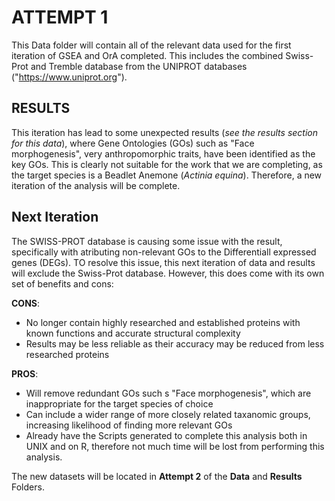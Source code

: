 # ATTEMPT 1
This Data folder will contain all of the relevant data used for the first iteration of GSEA and OrA completed. This includes the combined Swiss-Prot and Tremble database from the UNIPROT databases ("https://www.uniprot.org"). 

## RESULTS
This iteration has lead to some unexpected results (*see the results section for this data*), where Gene Ontologies (GOs) such as "Face morphogenesis", very anthropomorphic traits, have been identified as the key GOs. This is clearly not suitable for the work that we are completing, as the target species is a Beadlet Anemone (*Actinia equina*). Therefore, a new iteration of the analysis will be complete. 

## Next Iteration
The SWISS-PROT database is causing some issue with the result, specifically with atributing non-relevant GOs to the Differentiall expressed genes (DEGs). TO resolve this issue, this next iteration of data and results will exclude the Swiss-Prot database. However, this does come with its own set of benefits and cons:

**CONS**:
- No longer contain highly researched and established proteins with known functions and accurate structural complexity
- Results may be less reliable as their accuracy may be reduced from less researched proteins

**PROS**:
- Will remove redundant GOs such s "Face morphogenesis", which are inappropriate for the target species of choice
- Can include a wider range of more closely related taxanomic groups, increasing likelihood of finding more relevant GOs
- Already have the Scripts generated to complete this analysis both in UNIX and on R, therefore not much time will be lost from performing this analysis.

The new datasets will be located in **Attempt 2** of the **Data** and **Results** Folders.
